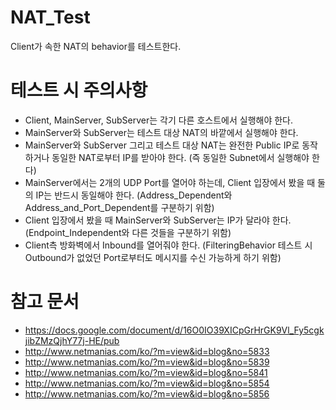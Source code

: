 # NAT_Test
Client가 속한 NAT의 behavior를 테스트한다.


# 테스트 시 주의사항
 - Client, MainServer, SubServer는 각기 다른 호스트에서 실행해야 한다.
 - MainServer와 SubServer는 테스트 대상 NAT의 바깥에서 실행해야 한다.
 - MainServer와 SubServer 그리고 테스트 대상 NAT는 완전한 Public IP로 동작하거나 동일한 NAT로부터 IP를 받아야 한다. (즉 동일한 Subnet에서 실행해야 한다)
 - MainServer에서는 2개의 UDP Port를 열어야 하는데, Client 입장에서 봤을 때 둘의 IP는 반드시 동일해야 한다. (Address_Dependent와 Address_and_Port_Dependent를 구분하기 위함)
 - Client 입장에서 봤을 때 MainServer와 SubServer는 IP가 달라야 한다. (Endpoint_Independent와 다른 것들을 구분하기 위함)
 - Client측 방화벽에서 Inbound를 열어줘야 한다. (FilteringBehavior 테스트 시 Outbound가 없었던 Port로부터도 메시지를 수신 가능하게 하기 위함)


# 참고 문서
 - https://docs.google.com/document/d/16O0IO39XICpGrHrGK9Vl_Fy5cgkjibZMzQjhY77j-HE/pub
 - http://www.netmanias.com/ko/?m=view&id=blog&no=5833
 - http://www.netmanias.com/ko/?m=view&id=blog&no=5839
 - http://www.netmanias.com/ko/?m=view&id=blog&no=5841
 - http://www.netmanias.com/ko/?m=view&id=blog&no=5854
 - http://www.netmanias.com/ko/?m=view&id=blog&no=5856
